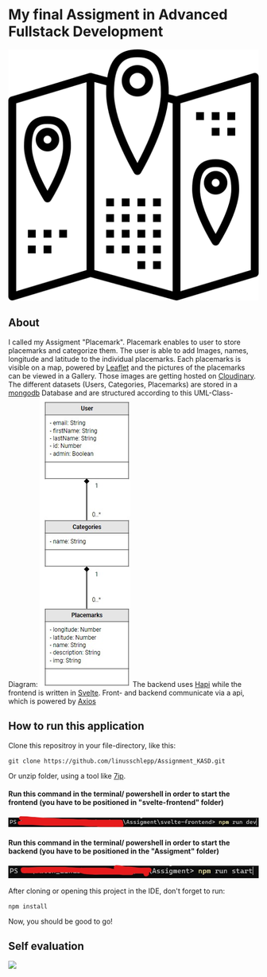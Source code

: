 # My final Assigment in Advanced Fullstack Development
![](https://github.com/linusschlepp/Assignment_KASD/blob/master/svelte-frontend/src/assets/map_dashboard.png)

## About

I called my Assigment "Placemark". Placemark enables to user to store placemarks and categorize them. The user is able to add Images, names,
longitude and latitude to the individual placemarks. Each placemarks is visible on a map, powered by [Leaflet](https://leafletjs.com/) and the pictures of the placemarks can be viewed in a Gallery. 
Those images are getting hosted on [Cloudinary](https://cloudinary.com/). The different datasets (Users, Categories, Placemarks) are stored in a [mongodb](https://www.mongodb.com/cloud/atlas/lp/try2-de?utm_source=google&utm_campaign=gs_emea_germany_search_core_brand_atlas_desktop&utm_term=mongodb&utm_medium=cpc_paid_search&utm_ad=e&utm_ad_campaign_id=12212624524&adgroup=115749704783&gclid=CjwKCAjw77WVBhBuEiwAJ-YoJLefdXwJTXGPbzm2Jx-LqjGXi4lQbZ_K4sKP8Xt6PYSBFs7RzEDIThoCRB8QAvD_BwE)
Database and are structured according to this UML-Class-Diagram:
![](https://github.com/linusschlepp/Assignment_KASD/blob/master/svelte-frontend/src/assets/uml_diagramm.jpg)
The backend uses [Hapi](https://hapi.dev/) while the frontend is written in [Svelte](https://svelte.dev/). Front- and backend communicate via a api, which is powered by [Axios](https://github.com/axios/axios)



## How to run this application 

Clone this repositroy in your file-directory, like this: 
````
git clone https://github.com/linusschlepp/Assignment_KASD.git
````

Or unzip folder, using a tool like [7ip](https://www.7-zip.de/).


#### Run this command in the terminal/ powershell in order to start the frontend (you have to be positioned in "svelte-frontend" folder)
![](https://github.com/linusschlepp/Assignment_KASD/blob/master/svelte-frontend/src/assets/start_frontend.jpg)

#### Run this command in the terminal/ powershell in order to start the backend (you have to be positioned in the "Assigment" folder)
![](https://github.com/linusschlepp/Assignment_KASD/blob/master/svelte-frontend/src/assets/start_backend.jpg)

After cloning or opening this project in the IDE, don't forget to run:
```
npm install
````

Now, you should be good to go!


## Self evaluation
![](https://github.com/linusschlepp/Assignment_KASD/blob/master/svelte-frontend/src/assets/grading_rubrik.png)

